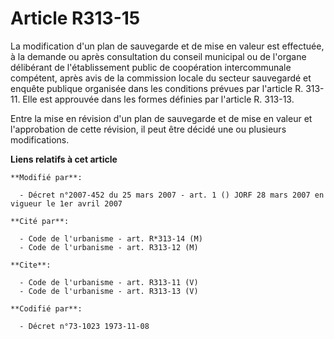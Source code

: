 # Article R313-15

La modification d'un plan de sauvegarde et de mise en valeur est effectuée, à la demande ou après consultation du conseil
municipal ou de l'organe délibérant de l'établissement public de coopération intercommunale compétent, après avis de la
commission locale du secteur sauvegardé et enquête publique organisée dans les conditions prévues par l'article R. 313-11.
Elle est approuvée dans les formes définies par l'article R. 313-13. 

Entre la mise en révision d'un plan de sauvegarde et de mise en valeur et l'approbation de cette révision, il peut être
décidé une ou plusieurs modifications.

**Liens relatifs à cet article**

	**Modifié par**:

	  - Décret n°2007-452 du 25 mars 2007 - art. 1 () JORF 28 mars 2007 en vigueur le 1er avril 2007

	**Cité par**:

	  - Code de l'urbanisme - art. R*313-14 (M)
	  - Code de l'urbanisme - art. R313-12 (M)

	**Cite**:

	  - Code de l'urbanisme - art. R313-11 (V)
	  - Code de l'urbanisme - art. R313-13 (V)

	**Codifié par**:

	  - Décret n°73-1023 1973-11-08
